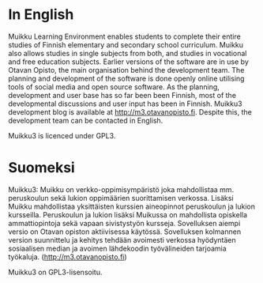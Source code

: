 In English
======

Muikku Learning Environment enables students to complete their entire studies of Finnish elementary and secondary school curriculum. Muikku also allows studies in single subjects from both, and studies in vocational and free education subjects. Earlier versions of the software are in use by Otavan Opisto, the main organisation behind the development team. The planning and development of the software is done openly online utilising tools of social media and open source software. As the planning, development and user base has so far been been Finnish, most of the developmental discussions and user input has been in Finnish. Muikku3 development blog is available at http://m3.otavanopisto.fi. Despite this, the development team can be contacted in English.

Muikku3 is licenced under GPL3.

Suomeksi
======

Muikku3: Muikku on verkko-oppimisympäristö joka mahdollistaa mm. peruskoulun sekä lukion oppimäärien suorittamisen verkossa. Lisäksi Muikku mahdollistaa yksittäisten kurssien aineopinnot peruskoulun ja lukion kursseilla. Peruskoulun ja lukion lisäksi Muikussa on mahdollista opiskella ammattiopintoja sekä vapaan sivistystyön kursseja. Sovelluksen aiempi versio on Otavan opiston aktiivisessa käytössä. Sovelluksen kolmannen version suunnittelu ja kehitys tehdään avoimesti verkossa hyödyntäen sosiaalisen median ja avoimen lähdekoodin työvälineiden tarjoamia työkaluja. (http://m3.otavanopisto.fi)

Muikku3 on GPL3-lisensoitu.
